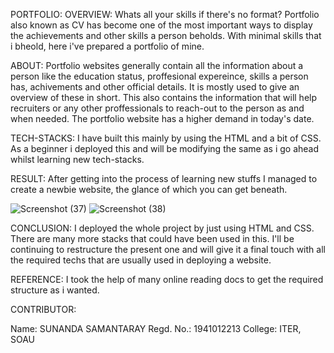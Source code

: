 PORTFOLIO:
OVERVIEW:
Whats all your skills if there's no format?
Portfolio also known as CV has become one of the most important ways to display the achievements and other skills a person beholds. With minimal skills that i bheold, here i've prepared a portfolio of mine. 

ABOUT: 
Portfolio websites generally contain all the information about a person like the education status, proffesional expereince, skills a person has, achivements and other official details. It is mostly used to give an overview of these in short. This also contains the information that will help recruiters or any other proffessionals to reach-out to the person as and when needed. The portfolio website has a higher demand in today's date.


TECH-STACKS:
I have built this mainly by using the HTML and a bit of CSS. As a beginner i deployed this and will be modifying the same as i go ahead whilst learning new tech-stacks.

RESULT:
After getting into the process of learning new stuffs I managed to create a newbie website, the glance of which you can get beneath. 

![Screenshot (37)](https://user-images.githubusercontent.com/69299241/125731578-fae1a295-52af-491b-b5dd-558f4c1a2837.png)
![Screenshot (38)](https://user-images.githubusercontent.com/69299241/125798612-7efb4faf-02c9-4259-9606-b40f26857a5b.png)


CONCLUSION:
I deployed the whole project by just using HTML and CSS. There are many more stacks that could have been used in this. I'll be continuing to restructure the present one and will give it a final touch with all the required techs that are usually used in deploying a website. 

REFERENCE:
I took the help of many online reading docs to get the required structure as i wanted. 


CONTRIBUTOR:

Name: SUNANDA SAMANTARAY
Regd. No.: 1941012213
College: ITER, SOAU



